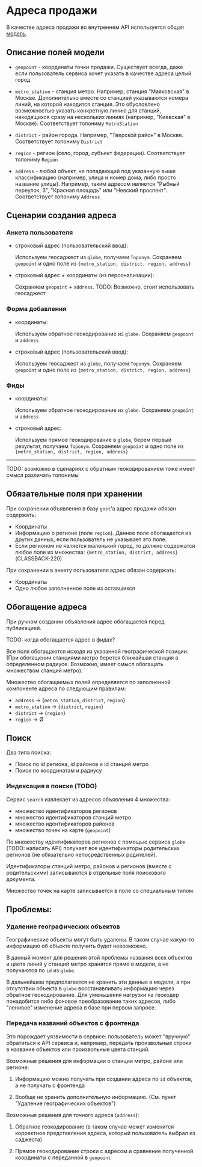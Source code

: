 # Адреса продажи

В качестве адреса продажи во внутреннем API используется общая 
[модель](https://github.com/YandexClassifieds/schema-registry/blob/master/proto/general/common/address_model.proto).

## Описание полей модели
- `geopoint` - координаты точки продажи. 
Существует всегда, даже если пользователь сервиса хочет указать в качестве адреса целый город

- `metro_station` - станция метро. Например, станция "Маяковская" в Москве.
Дополнительно вместе со станцией указываются номера линий, на которой находится станция.
Это обусловлено возможностью указать конкретную линию для станций, 
находящихся сразу на нескольких линиях (например, "Киевская" в Москве). 
Соответствует топониму `MetroStation`

- `district` - район города. Например, "Тверской район" в Москве.
Соответствует топониму `District`

- `region` - регион (село, город, субъект федерации).
Соответствует топониму `Region`

- `address` - любой объект, не попадающий под указанную выше классификацию 
(например, улица и номер дома, либо просто название улицы). 
Например, таким адресом является "Рыбный переулок, 3", "Красная площадь" или "Невский проспект".
Соответствует топониму `Address`

## Сценарии создания адреса

### Анкета пользователя
- строковый адрес (пользовательский ввод):

  Используем геосаджест из `globe`, получаем `Toponym`. 
  Сохраняем `geopoint` и одно поле из `{metro_station, district, region, address}`
  
- строковый адрес + координаты (из персонализации):

  Сохраняем `geopoint` + `address`.
  TODO: Возможно, стоит использовать геосаджест

### Форма добавления
- координаты:

  Используем обратное геокодирование из `globe`. 
  Сохраняем `geopoint` и `address`
  
- строковый адрес (пользовательский ввод):

  Используем геосаджест из `globe`, получаем `Toponym`. 
  Сохраняем `geopoint` и одно поле из `{metro_station, district, region, address}`


### Фиды
- координаты:

  Используем обратное геокодирование из `globe`. 
  Сохраняем `geopoint` и `address`
  
- строковый адрес:

  Используем прямое геокодирование в `globe`, берем первый результат, получаем `Toponym`.
  Сохраняем `geopoint` и одно поле из `{metro_station, district, region, address}`
  
---

TODO: возможно в сценариях с обратным геокодированием тоже имеет смысл различать топонимы

## Обязательные поля при хранении
При сохранении объявления в базу `gost`'а адрес продажи обязан содержать:
 
- Координаты
- Информацию о регионе (поле `region`).
Данное поле обогащается из других данных, если пользователь не указывает это поле.
- Если регионом не является маленький город, 
то должно содержатся любое поле из множества: `{metro_station, district, address}`
(CLASSBACK-220)

При сохранении в анкету пользователя адрес обязан содержать:
- Координаты
- Одно любое заполненное поле из оставшихся

## Обогащение адреса

При ручном создании объявления адрес обогащается перед публикацией.

TODO: когда обогащается адрес в фидах?

Все поля обогащаются исходя из указанной географической позиции.
(При обогащении станциями метро берется ближайшая станция в определенном радиусе. 
Возможно, имеет смысл обогащать множеством станций метро).

Множество обогащаемых полей определяется по заполненной компоненте адреса по следующим правилам:

- `address` -> {`metro_station`, `district`, `region`}
- `metro_station` -> {`district`, `region`}
- `district` -> {`region`}
- `region` -> Ø

## Поиск

Два типа поиска:

- Поиск по id региона, id районов и id станций метро
- Поиск по координатам и радиусу

### Индексация в поиске (TODO)

Сервис `search` извлекает из адресов объявления 4 множества:

- множество идентификаторов регионов
- множество идентификаторов станций метро
- множество идентификаторов районов
- множество точек на карте (`geopoint`)

По множеству идентификаторов регионов с помощью сервиса `globe` (TODO: написать API) 
получает все идентификаторы родительских регионов (не обязательно непосредственных родителей).

Идентификаторы станций метро, районов и регионов (вместе с родительскими) 
записываются в отдельные поля поискового документа.

Множество точек на карте записывается в поле со специальным типом.

## Проблемы:

### Удаление географических объектов

Географические объекты могут быть удалены.
В таком случае какую-то информацию об объекте получить будет невозможно.

В данный момент для решения этой проблемы названия всех объектов и цвета линий у станций метро
хранятся прямо в модели, а не получаются по `id` из `globe`.

В дальнейшем предполагается не хранить эти данные в модели, а при отсутствии объекта в `globe` 
восстанавливать информацию через обратное геокодирование. 
Для уменьшения нагрузки на геокодер понадобится либо фоновое преобразование таких адресов, 
либо "ленивое" изменение адреса в базе при первом запросе.

### Передача названий объектов с фронтенда
Это порождает уязвимости в сервисе: 
пользователь может "вручную" обратиться к API сервиса и, например, 
передать произвольные строки в название объектов или произвольные цвета станций.

Возможные решения для информации о станции метро, районе или регионе:

1. Информацию можно получать при создании адреса по `id` объектов, а не получать с фронтенда

2. Вообще не хранить дополнительную информацию. (См. пункт "Удаление географических объектов")


Возможные решения для точного адреса (`address`):

1. Обратное геокодирование 
(в таком случае может изменится корректное представления адреса, который пользователь выбрал из саджеста)

2. Прямое геокодирование строки с адресом и сравнение полученной координаты с переданной в `geopoint`
